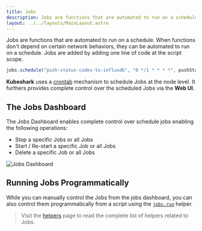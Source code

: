 ```yaml
---
title: Jobs
description: Jobs are functions that are automated to run on a schedule. When functions don't depend on certain network behaviors, they can be automated to run on a schedule.
layout: ../../layouts/MainLayout.astro
---
```


Jobs are functions that are automated to run on a schedule. When functions don't depend on certain network behaviors, they can be automated to run on a schedule.
Jobs are added by adding one line of code at the script scope.

```js
jobs.schedule("push-status-codes-to-influxdb", "0 */1 * * * *", pushStatusCodesToInfluxDB);
```

**Kubeshark** uses a [crontab](https://crontab.guru/) mechanism to schedule Jobs at the node level. It furthers provides complete control over the scheduled Jobs via the **Web UI**.


## The Jobs Dashboard
The Jobs Dashboard enables complete control over schedule jobs enabling the following operations:
- Stop a specific Jobs or all Jobs
- Start / Re-start a specific Job or all Jobs
- Delete a specific Job or all Jobs

![Jobs Dashboard](/jobs-dashboard.png)

## Running Jobs Programmatically

While you can manually control the Jobs from the jobs dashboard, you can also control them programmatically from a script using the [`jobs.run`](/en/automation_helpers#jobsruntag-string) helper.

> Visit the [helpers](/en/automation_helpers#jobs) page to read the complete list of helpers related to Jobs.
